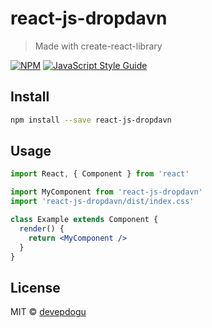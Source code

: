# react-js-dropdavn

> Made with create-react-library

[![NPM](https://img.shields.io/npm/v/react-js-dropdavn.svg)](https://www.npmjs.com/package/react-js-dropdavn) [![JavaScript Style Guide](https://img.shields.io/badge/code_style-standard-brightgreen.svg)](https://standardjs.com)

## Install

```bash
npm install --save react-js-dropdavn
```

## Usage

```jsx
import React, { Component } from 'react'

import MyComponent from 'react-js-dropdavn'
import 'react-js-dropdavn/dist/index.css'

class Example extends Component {
  render() {
    return <MyComponent />
  }
}
```

## License

MIT © [devepdogu](https://github.com/devepdogu)
